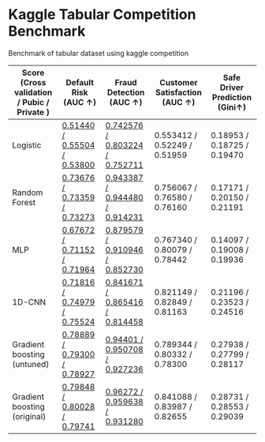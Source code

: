 # Kaggle Tabular Competition Benchmark
Benchmark of tabular dataset using kaggle competition

| Score (Cross validation / Pubic / Private ) | Default Risk (AUC ↑)        | Fraud Detection (AUC ↑)        | Customer Satisfaction (AUC ↑)  | Safe Driver Prediction (Gini↑) |
|------------------------------|-----------------------------|--------------------------------|--------------------------------|--------------------------------|
| Logistic                     | [0.51440 / 0.55504 / 0.53800](https://www.kaggle.com/code/s903124/base-model-with-0-804-auc-on-home-credit-logistic) | [0.742576 / 0.803224 / 0.752711](https://www.kaggle.com/code/s903124/xgb-fraud-with-magic-training-logistic/notebook) | 0.553412 / 0.52249 / 0.51959   | 0.18953 / 0.18725 / 0.19470    |
| Random Forest                | [0.73676 / 0.73359 / 0.73273](https://www.kaggle.com/code/s903124/base-model-with-0-804-auc-on-home-credit-rf) | [0.943387 / 0.944480 / 0.914231](https://www.kaggle.com/code/s903124/xgb-fraud-with-magic-training-rf) | 0.756067 / 0.76580 / 0.76160   | 0.17171 / 0.20150 / 0.21191    |
| MLP                          | [0.67672 / 0.71152 / 0.71964](https://www.kaggle.com/code/s903124/base-model-with-0-804-auc-on-home-credit-mlp) | [0.879579 / 0.910946 / 0.852730](https://www.kaggle.com/code/s903124/xgb-fraud-with-magic-training-mlp) | 0.767340 / 0.80079 / 0.78442   | 0.14097 / 0.19008 / 0.19936    |
| 1D-CNN                       | [0.71816 / 0.74979 / 0.75524](https://www.kaggle.com/code/s903124/base-model-with-0-804-auc-on-home-credit-cnn) | [0.841671 / 0.865416 / 0.814458](https://www.kaggle.com/code/s903124/xgb-fraud-with-magic-training-cnn) | 0.821149 / 0.82849 / 0.81163   | 0.21196 / 0.23523 / 0.24516    |
| Gradient boosting (untuned)  | [0.78889 / 0.79300 / 0.78927](https://www.kaggle.com/code/s903124/base-model-with-0-804-auc-on-home-credit-untuned) | [0.94401 / 0.950708 / 0.927236](https://www.kaggle.com/code/s903124/xgb-fraud-with-magic-training-untuned)  | 0.789344 / 0.80332 / 0.78300   | 0.27938 / 0.27799 / 0.28117    |
| Gradient boosting (original) | [0.79848 / 0.80028 / 0.79741](https://www.kaggle.com/code/s903124/base-model-with-0-804-auc-on-home-credit-training) | [0.96272 / 0.959638 / 0.931280](https://www.kaggle.com/code/s903124/xgb-fraud-with-magic-training)  | 0.841088 / 0.83987 / 0.82655   | 0.28731 / 0.28553 / 0.29039    |

